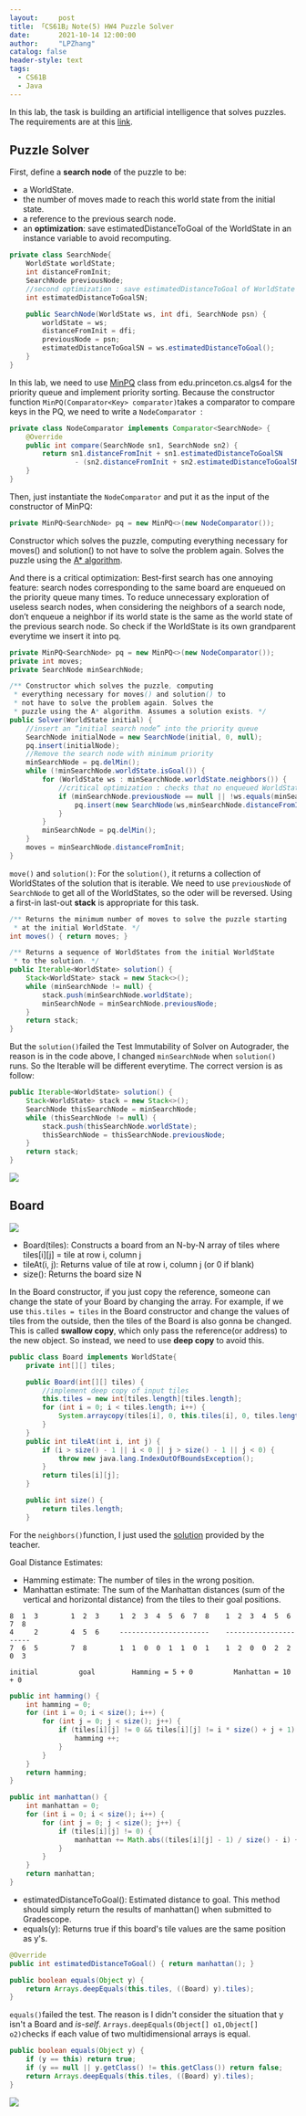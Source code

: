 ```yaml
---
layout:     post
title: 「CS61B」Note(5) HW4 Puzzle Solver
date:       2021-10-14 12:00:00
author:     "LPZhang"
catalog: false
header-style: text
tags: 
  - CS61B
  - Java
---
```


In this lab, the task is building an artificial intelligence that solves puzzles. The requirements are at this [link](https://sp18.datastructur.es/materials/hw/hw4/hw4).
## Puzzle Solver
First, define a **search node** of the puzzle to be:
- a WorldState.
- the number of moves made to reach this world state from the initial state.
- a reference to the previous search node.
- an **optimization**: save estimatedDistanceToGoal of the WorldState in an instance variable to avoid recomputing.

```java
private class SearchNode{
    WorldState worldState;
    int distanceFromInit;
    SearchNode previousNode;
    //second optimization : save estimatedDistanceToGoal of WorldState in an instance variable
    int estimatedDistanceToGoalSN;

    public SearchNode(WorldState ws, int dfi, SearchNode psn) {
        worldState = ws;
        distanceFromInit = dfi;
        previousNode = psn;
        estimatedDistanceToGoalSN = ws.estimatedDistanceToGoal();
    }
}
```
In this lab, we need to use [MinPQ](https://algs4.cs.princeton.edu/code/javadoc/edu/princeton/cs/algs4/MinPQ.html) class from edu.princeton.cs.algs4 for the priority queue and implement priority sorting. Because the constructor function `MinPQ(Comparator<Key> comparator)`takes a comparator to compare keys in the PQ, we need to write a `NodeComparator `:
```java
private class NodeComparator implements Comparator<SearchNode> {
    @Override
    public int compare(SearchNode sn1, SearchNode sn2) {
        return sn1.distanceFromInit + sn1.estimatedDistanceToGoalSN
                - (sn2.distanceFromInit + sn2.estimatedDistanceToGoalSN);
    }
}
```
Then, just instantiate the `NodeComparator` and put it as the input of the constructor of MinPQ:
```java
private MinPQ<SearchNode> pq = new MinPQ<>(new NodeComparator());
```
Constructor which solves the puzzle, computing everything necessary for moves() and solution() to not have to solve the problem again. Solves the puzzle using the [A* algorithm](https://en.wikipedia.org/wiki/A*_search_algorithm).

And there is a critical optimization: Best-first search has one annoying feature: search nodes corresponding to the same board are enqueued on the priority queue many times. To reduce unnecessary exploration of useless search nodes, when considering the neighbors of a search node, don’t enqueue a neighbor if its world state is the same as the world state of the previous search node. So check if the WorldState is its own grandparent everytime we insert it into pq.
```java
private MinPQ<SearchNode> pq = new MinPQ<>(new NodeComparator());
private int moves;
private SearchNode minSearchNode;

/** Constructor which solves the puzzle, computing
 * everything necessary for moves() and solution() to
 * not have to solve the problem again. Solves the
 * puzzle using the A* algorithm. Assumes a solution exists. */
public Solver(WorldState initial) {
    //insert an “initial search node” into the priority queue
    SearchNode initialNode = new SearchNode(initial, 0, null);
    pq.insert(initialNode);
    //Remove the search node with minimum priority
    minSearchNode = pq.delMin();
    while (!minSearchNode.worldState.isGoal()) {
        for (WorldState ws : minSearchNode.worldState.neighbors()) {
            //critical optimization : checks that no enqueued WorldState is its own grandparent
            if (minSearchNode.previousNode == null || !ws.equals(minSearchNode.previousNode.worldState)) {
                pq.insert(new SearchNode(ws,minSearchNode.distanceFromInit + 1, minSearchNode));
            }
        }
        minSearchNode = pq.delMin();
    }
    moves = minSearchNode.distanceFromInit;
}
```
`move()` and `solution()`:
For the `solution()`, it returns a collection of WorldStates of the solution that is iterable. We need to use `previousNode` of `SearchNode` to get all of the WorldStates, so the oder will be reversed. Using a first-in last-out **stack** is appropriate for this task.
```java
/** Returns the minimum number of moves to solve the puzzle starting
 * at the initial WorldState. */
int moves() { return moves; }

/** Returns a sequence of WorldStates from the initial WorldState
 * to the solution. */
public Iterable<WorldState> solution() {
    Stack<WorldState> stack = new Stack<>();
    while (minSearchNode != null) {
        stack.push(minSearchNode.worldState);
        minSearchNode = minSearchNode.previousNode;
    }
    return stack;
}
```
But the `solution()`failed the Test Immutability of Solver on Autograder, the reason is in the code above, I changed `minSearchNode` when `solution()` runs. So the Iterable will be different everytime. The correct version is as follow:
```java
public Iterable<WorldState> solution() {
    Stack<WorldState> stack = new Stack<>();
    SearchNode thisSearchNode = minSearchNode;
    while (thisSearchNode != null) {
        stack.push(thisSearchNode.worldState);
        thisSearchNode = thisSearchNode.previousNode;
    }
    return stack;
}
```
<img src="/img/in-post/2021-10-13-CS61B-HW4/img-1.jpg" />

## Board
![](https://sp18.datastructur.es/materials/hw/hw4/images/8puzzle-game-tree.png)
- Board(tiles): Constructs a board from an N-by-N array of tiles where
              tiles[i][j] = tile at row i, column j
- tileAt(i, j): Returns value of tile at row i, column j (or 0 if blank)
- size(): Returns the board size N

In the Board constructor, if you just copy the reference, someone can change the state of your Board by changing the array. For example, if we use `this.tiles = tiles` in the Board constructor and change the values of tiles from the outside, then the tiles of the Board is also gonna be changed. This is called **swallow copy**, which only pass the reference(or address) to the new object. So instead, we need to use **deep copy** to avoid this.

```java
public class Board implements WorldState{
    private int[][] tiles;

    public Board(int[][] tiles) {
        //implement deep copy of input tiles
        this.tiles = new int[tiles.length][tiles.length];
        for (int i = 0; i < tiles.length; i++) {
            System.arraycopy(tiles[i], 0, this.tiles[i], 0, tiles.length);
        }
    }
    public int tileAt(int i, int j) {
        if (i > size() - 1 || i < 0 || j > size() - 1 || j < 0) {
            throw new java.lang.IndexOutOfBoundsException();
        }
        return tiles[i][j];
    }

    public int size() {
        return tiles.length;
    }
```
For the `neighbors()`function, I just used the [solution](http://joshh.ug/neighbors.html) provided by the teacher.

Goal Distance Estimates:
- Hamming estimate: The number of tiles in the wrong position.
- Manhattan estimate: The sum of the Manhattan distances (sum of the vertical and horizontal distance) from the tiles to their goal positions.

```
8  1  3        1  2  3     1  2  3  4  5  6  7  8    1  2  3  4  5  6  7  8
4     2        4  5  6     ----------------------    ----------------------
7  6  5        7  8        1  1  0  0  1  1  0  1    1  2  0  0  2  2  0  3

initial          goal         Hamming = 5 + 0          Manhattan = 10 + 0
```
```java
public int hamming() {
    int hamming = 0;
    for (int i = 0; i < size(); i++) {
        for (int j = 0; j < size(); j++) {
            if (tiles[i][j] != 0 && tiles[i][j] != i * size() + j + 1) {
                hamming ++;
            }
        }
    }
    return hamming;
}

public int manhattan() {
    int manhattan = 0;
    for (int i = 0; i < size(); i++) {
        for (int j = 0; j < size(); j++) {
            if (tiles[i][j] != 0) {
                manhattan += Math.abs((tiles[i][j] - 1) / size() - i) + Math.abs((tiles[i][j] - 1) % size() - j);
            }
        }
    }
    return manhattan;
}
```

- estimatedDistanceToGoal(): Estimated distance to goal. This method should simply return the results of manhattan() when submitted to Gradescope.
- equals(y): Returns true if this board's tile values are the same position as y's.

```java
@Override
public int estimatedDistanceToGoal() { return manhattan(); }

public boolean equals(Object y) {
    return Arrays.deepEquals(this.tiles, ((Board) y).tiles);
}
```
`equals()`failed the test. The reason is I didn't consider the situation that y isn't a Board and *is-self*. `Arrays.deepEquals(Object[] o1,Object[] o2)`checks if each value of two multidimensional arrays is equal.
```java
public boolean equals(Object y) {
    if (y == this) return true;
    if (y == null || y.getClass() != this.getClass()) return false;
    return Arrays.deepEquals(this.tiles, ((Board) y).tiles);
}
```
<img src="/img/in-post/2021-10-13-CS61B-HW4/result.jpg" />

